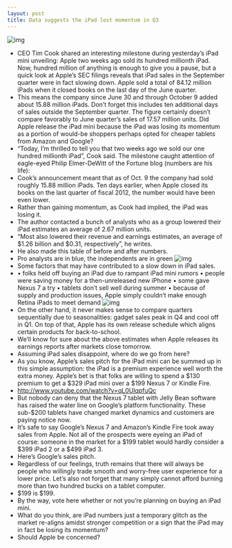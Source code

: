 ```yaml
---
layout: post
title: Data suggests the iPad lost momentum in Q3
---
```

![img](http://media.idownloadblog.com/wp-content/uploads/2012/10/iPad-mini-keynote-100M-iPads-sold.jpg)
* CEO Tim Cook shared an interesting milestone during yesterday’s iPad mini unveiling: Apple two weeks ago sold its hundred millionth iPad. Now, hundred million of anything is enough to give you a pause, but a quick look at Apple’s SEC filings reveals that iPad sales in the September quarter were in fact slowing down. Apple sold a total of 84.12 million iPads when it closed books on the last day of the June quarter.
* This means the company since June 30 and through October 9 added about 15.88 million iPads. Don’t forget this includes ten additional days of sales outside the September quarter. The figure certainly doesn’t compare favorably to June quarter’s sales of 17.57 million units. Did Apple release the iPad mini because the iPad was losing its momentum as a portion of would-be shoppers perhaps opted for cheaper tablets from Amazon and Google?
* “Today, I’m thrilled to tell you that two weeks ago we sold our one hundred millionth iPad”, Cook said. The milestone caught attention of eagle-eyed Philip Elmer-DeWitt of the Fortune blog (numbers are his life):
* Cook’s announcement meant that as of Oct. 9 the company had sold roughly 15.88 million iPads. Ten days earlier, when Apple closed its books on the last quarter of fiscal 2012, the number would have been even lower.
* Rather than gaining momentum, as Cook had implied, the iPad was losing it.
* The author contacted a bunch of analysts who as a group lowered their iPad estimates an average of 2.67 million units.
* “Most also lowered their revenue and earnings estimates, an average of $1.26 billion and $0.31, respectively”, he writes.
* He also made this table of before and after numbers.
* Pro analysts are in blue, the independents are in green
![img](http://media.idownloadblog.com/wp-content/uploads/2012/10/iPad-sales-estimate-20121024.png)
* Some factors that may have contributed to a slow down in iPad sales.
* • folks held off buying an iPad due to rampant iPad mini rumors • people were saving money for a then-unreleased new iPhone • some gave Nexus 7 a try • tablets don’t sell well during summer • because of supply and production issues, Apple simply couldn’t make enough Retina iPads to meet demand
![img](http://media.idownloadblog.com/wp-content/uploads/2012/10/iPad-Smart-Cover-promo-typing-001.jpg)
* On the other hand, it never makes sense to compare quarters sequentially due to seasonalities: gadget sales peak in Q4 and cool off in Q1. On top of that, Apple has its own release schedule which aligns certain products for back-to-school.
* We’ll know for sure about the above estimates when Apple releases its earnings reports after markets close tomorrow.
* Assuming iPad sales disappoint, where do we go from here?
* As you know, Apple’s sales pitch for the iPad mini can be summed up in this simple assumption: the iPad is a premium experience well worth the extra money. Apple’s bet is that folks are willing to spend a $130 premium to get a $329 iPad mini over a $199 Nexus 7 or Kindle Fire.
* http://www.youtube.com/watch?v=qL0UlqpfuQc
* But nobody can deny that the Nexus 7 tablet with Jelly Bean software has raised the water line on Google’s platform functionality. These sub-$200 tablets have changed market dynamics and customers are paying notice now.
* It’s safe to say Google’s Nexus 7 and Amazon’s Kindle Fire took away sales from Apple. Not all of the prospects were eyeing an iPad of course: someone in the market for a $199 tablet would hardly consider a $399 iPad 2 or a $499 iPad 3.
* Here’s Google’s sales pitch.
* Regardless of our feelings, truth remains that there will always be people who willingly trade smooth and worry-free user experience for a lower price. Let’s also not forget that many simply cannot afford burning more than two hundred bucks on a tablet computer.
* $199 is $199.
* By the way, vote here whether or not you’re planning on buying an iPad mini.
* What do you think, are iPad numbers just a temporary glitch as the market re-aligns amidst stronger competition or a sign that the iPad may in fact be losing its momentum?
* Should Apple be concerned?

